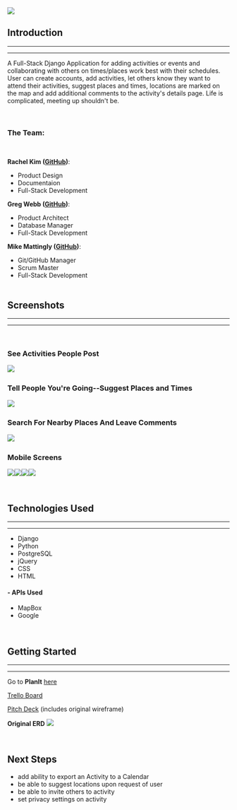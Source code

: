 <img src="https://i.imgur.com/wQj48sU.png">




## Introduction
----
----
A Full-Stack Django Application for adding activities or events and collaborating with others on times/places work best with their schedules. User can create accounts, add activities, let others know they want to attend their activities, suggest places and times, locations are marked on the map and add additional comments to the activity's details page. Life is complicated, meeting up shouldn't be. 

<br>

### **The Team**:
<br>

**Rachel Kim (<a href="https://github.com/bosunkim92">GitHub</a>)**: 
- Product Design
- Documentaion
- Full-Stack Development

**Greg Webb (<a href="https://github.com/gregwebb">GitHub</a>)**:
- Product Architect
- Database Manager
- Full-Stack Development

**Mike Mattingly (<a href="https://github.com/c-mattingly">GitHub</a>)**:
- Git/GitHub Manager
- Scrum Master
- Full-Stack Development
<br><br>

## Screenshots
----
----
<br>

### **See Activities People Post**
<img src="https://i.imgur.com/JzCNPCn.png">
&nbsp

### **Tell People You're Going--Suggest Places and Times**
<img src="https://i.imgur.com/H6VQvLp.png">
&nbsp

### **Search For Nearby Places And Leave Comments**
<img src="https://i.imgur.com/psaf7Fw.png">
&nbsp

### **Mobile Screens**
<img src="https://i.imgur.com/76ofAUQ.png"><img src="https://i.imgur.com/GtKJIqe.png"><img src="https://i.imgur.com/TEHeyLE.png"><img src="https://i.imgur.com/sSu5L6j.png">

<br>

## **Technologies Used**
----
----
- Django
- Python
- PostgreSQL
- jQuery
- CSS
- HTML

#### - APIs Used
- MapBox
- Google

<br>

## Getting Started
----
----
Go to **PlanIt** <a href="https://planit2.herokuapp.com/">here</a>

<a href="https://trello.com/b/KhTiYks4/planit">Trello Board</a>

<a href="https://docs.google.com/presentation/d/1vnRzz3oAnr2e8I3JITOsKBd6ERnGNZxCFFqFRQLV8vo/edit?usp=sharing">Pitch Deck</a> (includes original wireframe)

**Original ERD**
<img src="https://i.imgur.com/FHzdpdU.png">

<br>

## Next Steps
- add ability to export an Activity to a Calendar
- be able to suggest locations upon request of user
- be able to invite others to activity
- set privacy settings on activity